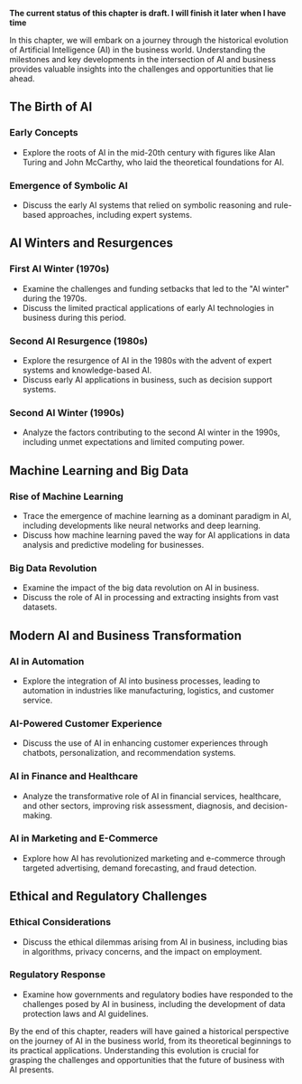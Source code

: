 **The current status of this chapter is draft. I will finish it later when I have time**

In this chapter, we will embark on a journey through the historical evolution of Artificial Intelligence (AI) in the business world. Understanding the milestones and key developments in the intersection of AI and business provides valuable insights into the challenges and opportunities that lie ahead.

The Birth of AI
---------------

### Early Concepts

* Explore the roots of AI in the mid-20th century with figures like Alan Turing and John McCarthy, who laid the theoretical foundations for AI.

### Emergence of Symbolic AI

* Discuss the early AI systems that relied on symbolic reasoning and rule-based approaches, including expert systems.

AI Winters and Resurgences
--------------------------

### First AI Winter (1970s)

* Examine the challenges and funding setbacks that led to the "AI winter" during the 1970s.
* Discuss the limited practical applications of early AI technologies in business during this period.

### Second AI Resurgence (1980s)

* Explore the resurgence of AI in the 1980s with the advent of expert systems and knowledge-based AI.
* Discuss early AI applications in business, such as decision support systems.

### Second AI Winter (1990s)

* Analyze the factors contributing to the second AI winter in the 1990s, including unmet expectations and limited computing power.

Machine Learning and Big Data
-----------------------------

### Rise of Machine Learning

* Trace the emergence of machine learning as a dominant paradigm in AI, including developments like neural networks and deep learning.
* Discuss how machine learning paved the way for AI applications in data analysis and predictive modeling for businesses.

### Big Data Revolution

* Examine the impact of the big data revolution on AI in business.
* Discuss the role of AI in processing and extracting insights from vast datasets.

Modern AI and Business Transformation
-------------------------------------

### AI in Automation

* Explore the integration of AI into business processes, leading to automation in industries like manufacturing, logistics, and customer service.

### AI-Powered Customer Experience

* Discuss the use of AI in enhancing customer experiences through chatbots, personalization, and recommendation systems.

### AI in Finance and Healthcare

* Analyze the transformative role of AI in financial services, healthcare, and other sectors, improving risk assessment, diagnosis, and decision-making.

### AI in Marketing and E-Commerce

* Explore how AI has revolutionized marketing and e-commerce through targeted advertising, demand forecasting, and fraud detection.

Ethical and Regulatory Challenges
---------------------------------

### Ethical Considerations

* Discuss the ethical dilemmas arising from AI in business, including bias in algorithms, privacy concerns, and the impact on employment.

### Regulatory Response

* Examine how governments and regulatory bodies have responded to the challenges posed by AI in business, including the development of data protection laws and AI guidelines.

By the end of this chapter, readers will have gained a historical perspective on the journey of AI in the business world, from its theoretical beginnings to its practical applications. Understanding this evolution is crucial for grasping the challenges and opportunities that the future of business with AI presents.
